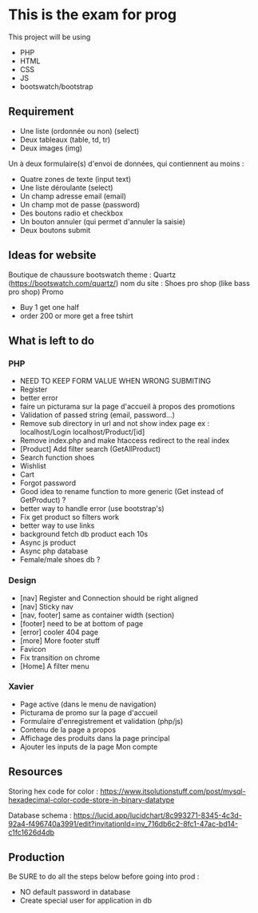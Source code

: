 # This is the exam for prog
This project will be using
- PHP
- HTML
- CSS
- JS
- bootswatch/bootstrap

## Requirement
- Une liste (ordonnée ou non) (select)
- Deux tableaux (table, td, tr)
- Deux images (img)

Un à deux formulaire(s) d'envoi de données, qui contiennent au moins :
- Quatre zones de texte (input text)
- Une liste déroulante (select)
- Un champ adresse email (email)
- Un champ mot de passe (password)
- Des boutons radio et checkbox
- Un bouton annuler (qui permet d'annuler la saisie)
- Deux boutons submit

## Ideas for website
Boutique de chaussure
bootswatch theme : Quartz (https://bootswatch.com/quartz/)
nom du site : Shoes pro shop (like bass pro shop)
Promo
- Buy 1 get one half
- order 200 or more get a free tshirt

## What is left to do 
### PHP
- NEED TO KEEP FORM VALUE WHEN WRONG SUBMITING
- Register
- better error
- faire un picturama sur la page d'accueil à propos des promotions
- Validation of passed string (email, password...)
- Remove sub directory in url and not show index page
ex : localhost/Login
localhost/Product/[id]
- Remove index.php and make htaccess redirect to the real index
- [Product] Add filter search (GetAllProduct)
- Search function shoes
- Wishlist
- Cart
- Forgot password
- Good idea to rename function to more generic (Get instead of GetProduct) ?
- better way to handle error (use bootstrap's)
- Fix get product so filters work
- better way to use links
- background fetch db product each 10s
- Async js product
- Async php database
- Female/male shoes db ?

### Design
- [nav] Register and Connection should be right aligned
- [nav] Sticky nav
- [nav, footer] same as container width (section)
- [footer] need to be at bottom of page
- [error] cooler 404 page
- [more] More footer stuff
- Favicon
- Fix transition on chrome
- [Home] A filter menu


### Xavier
- Page active (dans le menu de navigation)
- Picturama de promo sur la page d'accueil
- Formulaire d'enregistrement et validation (php/js)
- Contenu de la page a propos
- Affichage des produits dans la page principal
- Ajouter les inputs de la page Mon compte



## Resources
Storing hex code for color : https://www.itsolutionstuff.com/post/mysql-hexadecimal-color-code-store-in-binary-datatype

Database schema : https://lucid.app/lucidchart/8c993271-8345-4c3d-92a4-f496740a3991/edit?invitationId=inv_716db6c2-8fc1-47ac-bd14-c1fc1626d4db


## Production
Be SURE to do all the steps below before going into prod :
- NO default password in database
- Create special user for application in db

